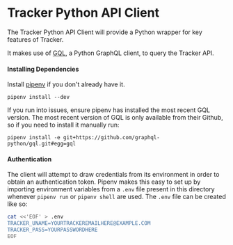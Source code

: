 # Tracker Python API Client

The Tracker Python API Client will provide a Python wrapper for key features of Tracker. 

It makes use of [GQL](https://github.com/graphql-python/gql), a Python GraphQL client, to query the Tracker API.

#### Installing Dependencies

Install [pipenv](https://pypi.org/project/pipenv/) if you don't already have it.

```shell
pipenv install --dev
```

If you run into issues, ensure pipenv has installed the most recent GQL version. The most recent version of GQL is only available from their Github, so if you need to install it manually run:

```shell
pipenv install -e git+https://github.com/graphql-python/gql.git#egg=gql
```

#### Authentication

The client will attempt to draw credentials from its environment in order to obtain an authentication token. Pipenv makes this easy to set up by importing environment variables from a `.env` file present in this directory whenever `pipenv run` or `pipenv shell` are used. The `.env` file can be created like so:

```bash
cat <<'EOF' > .env
TRACKER_UNAME=YOURTRACKEREMAILHERE@EXAMPLE.COM
TRACKER_PASS=YOURPASSWORDHERE
EOF
```

